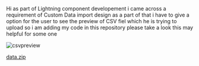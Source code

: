 Hi as part of Lightning component developement i came across a requirement of Custom Data import design as a part of that i have to give a option 
for the user to see the preview of CSV fiel which he is trying to upload so i am adding my code in this repository please take a look this may helpful for some one



![csvpreview](https://user-images.githubusercontent.com/3188134/31114876-bc044440-a83d-11e7-8129-f8ced9a58186.gif)



[data.zip](https://github.com/uday210/CSvPreviewinLightningSalesforce/files/1351509/data.zip)
